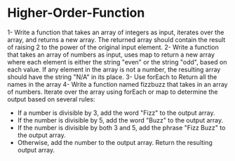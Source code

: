 # Higher-Order-Function
1- Write a function that takes an array of integers as input, iterates over the array, and returns a new array.
The returned array should contain the result of raising 2 to the power of the original input element.
2- Write a function that takes an array of numbers as input, uses map to return a new array where each element is either the string "even" or the string "odd", based on each value.
If any element in the array is not a number, the resulting array should have the string "N/A" in its place.
3- Use forEach to  Return all the names in the array 
4- Write a function named fizzbuzz that takes in an array of numbers.
Iterate over the array using forEach or map to determine the output based on several rules:
  - If a number is divisible by 3, add the word "Fizz" to the output array.
  - If the number is divisible by 5, add the word "Buzz" to the output array.
  - If the number is divisible by both 3 and 5, add the phrase "Fizz Buzz" to the output array.
  - Otherwise, add the number to the output array.
Return the resulting output array.

